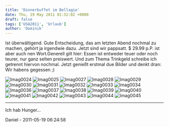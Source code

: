 ```yaml
---
title: 'Dinnerbuffet im Bellagio'
date: Thu, 19 May 2011 01:52:02 +0000
draft: false
tags: ['USA2011', 'Urlaub']
author: 'Dominik'
---
```


Ist überwältigend. Gute Entscheidung, das am letzten Abend nochmal zu machen, gehört ja irgendwie dazu. Jetzt sind wir pappsatt. $ 29.99 p.P. ist aber auch nen Wort.Generell gilt hier: Essen ist entweder teuer oder noch teurer, nur ganz selten preiswert. Und zum Thema Trinkgeld schreibe ich getrennt hiervon nochmal. Jetzt genießt erstmal due Bilder und denkt dran: Wir habens gegessen ;)

![Imag0024](/urlaub11to15-images/11/imag0024-scaled-1000.jpg?w=300)
![Imag0025](/urlaub11to15-images/11/imag0025-scaled-1000.jpg?w=300)
![Imag0027](/urlaub11to15-images/11/imag0027-scaled-1000.jpg?w=300)
![Imag0028](/urlaub11to15-images/11/imag0028-scaled-1000.jpg?w=300)
![Imag0029](/urlaub11to15-images/11/imag0029-scaled-1000.jpg?w=300)
![Imag0030](/urlaub11to15-images/11/imag0030-scaled-1000.jpg?w=300)
![Imag0031](/urlaub11to15-images/11/imag0031-scaled-1000.jpg?w=300)
![Imag0032](/urlaub11to15-images/11/imag0032-scaled-1000.jpg?w=300)
![Imag0033](/urlaub11to15-images/11/imag0033-scaled-1000.jpg?w=300)
![Imag0034](/urlaub11to15-images/11/imag0034-scaled-1000.jpg?w=300)
![Imag0036](/urlaub11to15-images/11/imag0036-scaled-1000.jpg?w=300)
![Imag0037](/urlaub11to15-images/11/imag0037-scaled-1000.jpg?w=300)
![Imag0038](/urlaub11to15-images/11/imag0038-scaled-1000.jpg?w=300)
![Imag0039](/urlaub11to15-images/11/imag0039-scaled-1000.jpg?w=300)
![Imag0040](/urlaub11to15-images/11/imag0040-scaled-1000.jpg?w=300)
![Imag0041](/urlaub11to15-images/11/imag0041-scaled-1000.jpg?w=300)
![Imag0042](/urlaub11to15-images/11/imag0042-scaled-1000.jpg?w=300)
![Imag0043](/urlaub11to15-images/11/imag0043-scaled-1000.jpg?w=300)
![Imag0044](/urlaub11to15-images/11/imag0044-scaled-1000.jpg?w=300)
![Imag0045](/urlaub11to15-images/11/imag0045-scaled-1000.jpg?w=300)

---

Ich hab Hunger...

Daniel - 2011-05-19 06:24:58